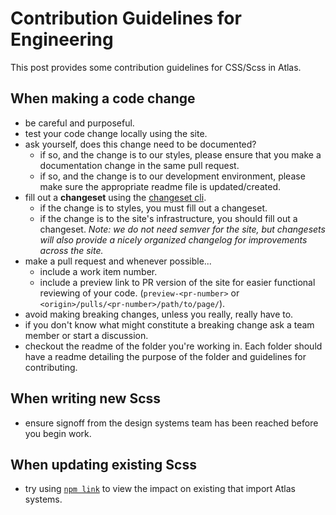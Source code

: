 # Contribution Guidelines for Engineering

This post provides some contribution guidelines for CSS/Scss in Atlas.

## When making a code change

- be careful and purposeful.
- test your code change locally using the site.
- ask yourself, does this change need to be documented?
  - if so, and the change is to our styles, please ensure that you make a documentation change in the same pull request.
  - if so, and the change is to our development environment, please make sure the appropriate readme file is updated/created.
- fill out a **changeset** using the [changeset cli](https://github.com/atlassian/changesets/blob/main/docs/intro-to-using-changesets.md).
  - if the change is to styles, you must fill out a changeset.
  - if the change is to the site's infrastructure, you should fill out a changeset. _Note: we do not need semver for the site, but changesets will also provide a nicely organized changelog for improvements across the site._
- make a pull request and whenever possible...
  - include a work item number.
  - include a preview link to PR version of the site for easier functional reviewing of your code. (`preview-<pr-number>` or `<origin>/pulls/<pr-number>/path/to/page/`).
- avoid making breaking changes, unless you really, really have to.
- if you don't know what might constitute a breaking change ask a team member or start a discussion.
- checkout the readme of the folder you're working in. Each folder should have a readme detailing the purpose of the folder and guidelines for contributing.

## When writing new Scss

- ensure signoff from the design systems team has been reached before you begin work.

## When updating existing Scss

- try using [`npm link`](https://docs.npmjs.com/cli/v7/commands/npm-link) to view the impact on existing that import Atlas systems.

